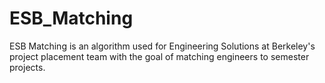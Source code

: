 # ESB_Matching
ESB Matching is an algorithm used for Engineering Solutions at Berkeley's project placement team with the goal of matching engineers to semester projects. 